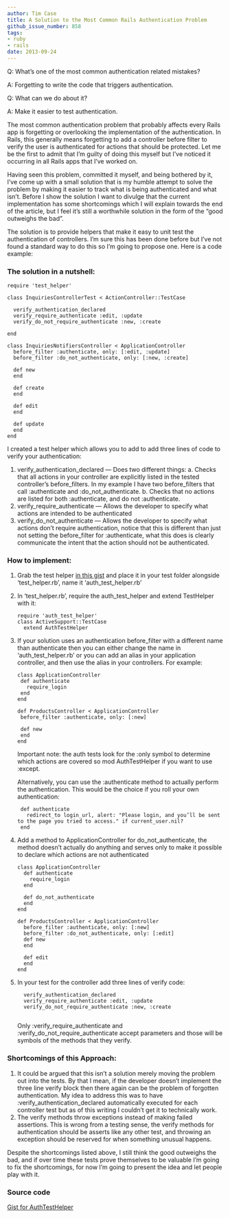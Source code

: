 ```yaml
---
author: Tim Case
title: A Solution to the Most Common Rails Authentication Problem
github_issue_number: 858
tags:
- ruby
- rails
date: 2013-09-24
---
```


Q: What’s one of the most common authentication related mistakes?

A: Forgetting to write the code that triggers authentication.

Q: What can we do about it?

A: Make it easier to test authentication.

The most common authentication problem that probably affects every Rails app is forgetting or overlooking the implementation of the authentication.  In Rails, this generally means forgetting to add a controller before filter to verify the user is authenticated for actions that should be protected.  Let me be the first to admit that I’m guilty of doing this myself but I’ve noticed it occurring in all Rails apps that I’ve worked on.

Having seen this problem, committed it myself, and being bothered by it, I’ve come up with a small solution that is my humble attempt to solve the problem by making it easier to track what is being authenticated and what isn’t.  Before I show the solution I want to divulge that the current implementation has some shortcomings which I will explain towards the end of the article, but I feel it’s still a worthwhile solution in the form of the “good outweighs the bad”.

The solution is to provide helpers that make it easy to unit test the authentication of controllers.  I’m sure this has been done before but I’ve not found a standard way to do this so I’m going to propose one.  Here is a code example:

### The solution in a nutshell:

```
require 'test_helper'

class InquiriesControllerTest < ActionController::TestCase

  verify_authentication_declared
  verify_require_authenticate :edit, :update
  verify_do_not_require_authenticate :new, :create

end

class InquiriesNotifiersController < ApplicationController
  before_filter :authenticate, only: [:edit, :update]
  before_filter :do_not_authenticate, only: [:new, :create]

  def new
  end

  def create
  end

  def edit
  end

  def update
  end
end
```
I created a test helper which allows you to add to add three lines of code to verify your authentication:

1. verify_authentication_declared — Does two different things:
    a. Checks that all actions in your controller are explicitly listed in the tested controller’s before_filters.  In my example I have two before_filters that call :authenticate and :do_not_authenticate.
    b. Checks that no actions are listed for both :authenticate, and do not :authenticate.
2. verify_require_authenticate — Allows the developer to specify what actions are intended to be authenticated
3. verify_do_not_authenticate — Allows the developer to specify what actions don’t require authentication, notice that this is different than just not setting the before_filter for :authenticate, what this does is clearly communicate the intent that the action should not be authenticated.

### How to implement:

1. Grab the test helper [in this gist](https://gist.github.com/timcase/6691475) and place it in your test folder alongside ‘test_helper.rb’, name it ‘auth_test_helper.rb’
2. In ‘test_helper.rb’, require the auth_test_helper and extend TestHelper with it:

    ```
    require 'auth_test_helper'
    class ActiveSupport::TestCase
      extend AuthTestHelper
    ```
3. If your solution uses an authentication before_filter with a different name than authenticate then you can either change the name in ‘auth_test_helper.rb’ or you can add an alias in your application controller, and then use the alias in your controllers. For example:

    ```
    class ApplicationController
     def authenticate
       require_login
     end
    end

    def ProductsController < ApplicationController
     before_filter :authenticate, only: [:new]

     def new
     end
    end
    ```

    Important note: the auth tests look for the :only symbol to determine which actions are covered so mod AuthTestHelper if you want to use :except.

    Alternatively, you can use the :authenticate method to actually perform the authentication.  This would be the choice if you roll your own authentication:

    ```
     def authenticate
       redirect_to login_url, alert: "Please login, and you’ll be sent to the page you tried to access." if current_user.nil?
     end
    ```

4. Add a method to ApplicationController for do_not_authenticate, the method doesn’t actually do anything and serves only to make it possible to declare which actions are not authenticated

    ```
    class ApplicationController
      def authenticate
        require_login
      end
       
      def do_not_authenticate
      end
    end

    def ProductsController < ApplicationController
      before_filter :authenticate, only: [:new]
      before_filter :do_not_authenticate, only: [:edit]
      def new
      end

      def edit
      end
    end
    ```

5. In your test for the controller add three lines of verify code:

    ```
      verify_authentication_declared
      verify_require_authenticate :edit, :update
      verify_do_not_require_authenticate :new, :create
      
    ```

    Only :verify_require_authenticate and :verify_do_not_require_authenticate accept parameters and those will be symbols of the methods that they verify.

### Shortcomings of this Approach:

1. It could be argued that this isn’t a solution merely moving the problem out into the tests.  By that I mean, if the developer doesn’t implement the three line verify block then there again can be the problem of forgotten authentication.  My idea to address this was to have :verify_authentication_declared automatically executed for each controller test but as of this writing I couldn’t get it to technically work.
2. The verify methods throw exceptions instead of making failed assertions.  This is wrong from a testing sense, the verify methods for authentication should be asserts like any other test, and throwing an exception should be reserved for when something unusual happens.

Despite the shortcomings listed above, I still think the good outweighs the bad, and if over time these tests prove themselves to be valuable I’m going to fix the shortcomings, for now I’m going to present the idea and let people play with it.

### Source code

[Gist for AuthTestHelper](https://gist.github.com/timcase/6691475)
